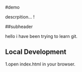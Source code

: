 #demo 

descrpition... !

##subheader

hello i have been trying to learn git. 

## Local Development 

1.open index.html in your browser. 